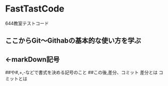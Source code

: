 # FastTastCode
644教室テストコード
## ここからGit～Githabの基本的な使い方を学ぶ
## <-markDown記号
##や#,+,-などで書式を決める記号のこと
##この後,差分、コミット
差分とは
コミットとは

